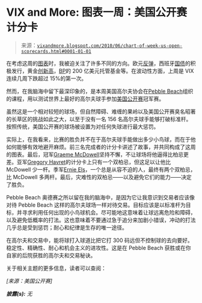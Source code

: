 <!--yml

分类：未分类

日期：2024-05-18 17:07:38

-->

# VIX and More: 图表一周：美国公开赛计分卡

> 来源：[`vixandmore.blogspot.com/2010/06/chart-of-week-us-open-scorecards.html#0001-01-01`](http://vixandmore.blogspot.com/2010/06/chart-of-week-us-open-scorecards.html#0001-01-01)

在考虑这周的[图表](http://vixandmore.blogspot.com/search/label/chart%20of%20the%20week)时，我被迫关注了许多不同的方向。欧元[反弹](http://vixandmore.blogspot.com/search/label/euro)，西班牙[国债](http://vixandmore.blogspot.com/search/label/Spain)的积极发行，黄金[创新高](http://vixandmore.blogspot.com/search/label/gold)，[BP](http://vixandmore.blogspot.com/search/label/BP)的 200 亿美元托管基金等。在波动性方面，上周是 VIX 连续几周下跌超过 15%的第一次。

然而，在我脑海中留下最深印象的，是本周美国高尔夫协会在[Pebble Beach](http://www.pebblebeach.com/)组织的课程，用以测试世界上最好的高尔夫球手参加[美国公开赛](http://www.usopen.com/en_US/index.html)冠军赛。

虽然这是一个相对较短的球场，但自然障碍、难缠的果岭以及美国公开赛臭名昭著的长草区的挑战如此之大，以至于没有一名 156 名高尔夫球手能够打破标准杆。按照传统，美国公开赛的球场被设置为对任何失球进行最大惩罚。

实际上，在我看来，比赛的胜负并不在于高尔夫球手能做出多少小鸟球，而在于他如何能够有效地避开麻烦。前三名完成者的计分卡讲述了故事，并共同构成了这周的图表。最后，冠军[Graeme McDowell](http://en.wikipedia.org/wiki/Graeme_McDowell)坚持不懈，不让球场将他逼得比柏忌更差。亚军[Gregory Havret](http://en.wikipedia.org/wiki/Gr%C3%A9gory_Havret)的计分卡上只有一个双柏忌，但这足以让他比 McDowell 少一杆。季军[Ernie Els](http://en.wikipedia.org/wiki/Ernie_Els)，一个总是从容不迫的人，最终有两个双柏忌，比 McDowell 多两杆。最后，灾难性的双柏忌——以及避免它们的能力——决定了胜负。

Pebble Beach 奥德赛之所以留在我的脑海中，是因为它让我意识到交易者应该像对待 Pebble Beach 这样的高尔夫球场一样对待交易。目标应该是以标准杆为目标，并寻求利用任何出现的小鸟球机会。尽可能地这意味着让球远离危险和障碍，以及避免低概率的打法。这也意味着不要通过急于追分来加剧小错误，冲动的打法几乎总是受到惩罚；耐心和纪律是生存的唯一途径。

在高尔夫和交易中，能将球打入球道比把它打 300 码远但不控制球的去向要好。稳定性、精确性、耐心和机会主义的进攻性。这是在 Pebble Beach 获胜或在你自家的后院获胜的高尔夫和交易秘诀。

关于相关主题的更多信息，读者可以查阅：

*[来源：美国公开赛]*

***披露(s):*** *无*
